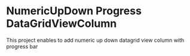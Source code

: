 # NumericUpDown Progress DataGridViewColumn
This project enables to add numeric up down datagrid view column with progress bar
